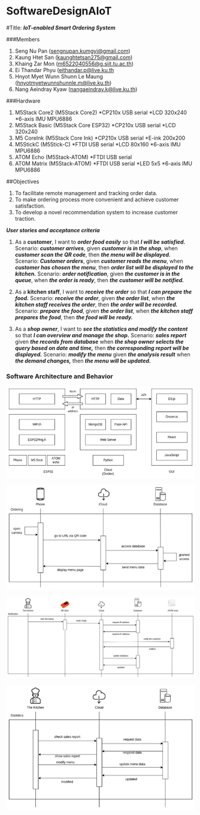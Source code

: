 # SoftwareDesignAIoT
#Title: ***IoT-enabled Smart Ordering System***

###Members
1. Seng Nu Pan (sengnupan.kumgyi@gmail.com)
2. Kaung Htet San (kaunghtetsan275@gmail.com)
3. Khaing Zar Mon (m6522040556@g.siit.tu.ac.th)
4. Ei Thandar Phyu (eithandar.p@live.ku.th
5. Hnyot Myet Wunn Shunn Le Maung (hnyotmyetwunnshunnle.m@live.ku.th)
6. Nang Aeindray Kyaw (nangaeindray.k@live.ku.th)

###Hardware
1. M5Stack Core2 (M5Stack Core2)
    *CP210x USB serial
    *LCD 320x240
    *6-axis IMU MPU6886
2. M5Stack Basic (M5Stack Core ESP32)
    *CP210x USB serial
    *LCD 320x240
3. M5 CoreInk (M5Stack Core Ink)
    *CP210x USB serial
    *E-ink 200x200
4. M5StickC (M5Stick-C)
    *FTDI USB serial
    *LCD 80x160
    *6-axis IMU MPU6886
5. ATOM Echo (M5Stack-ATOM)
    *FTDI USB serial
6. ATOM Matrix (M5Stack-ATOM)
    *FTDI USB serial
    *LED 5x5
    *6-axis IMU MPU6886

##Objectives
1. To facilitate remote management and tracking order data.
2. To make ordering process more convenient and achieve customer satisfaction.
3. To develop a novel recommendation system to increase customer traction.

***User stories and acceptance criteria***
1. As a **customer**, I want to ***order food easily*** so that ***I will be satisfied.***
    Scenario: ***customer arrives***, given ***customer is in the shop***, when ***customer scan the QR code***, then ***the menu  will be displayed.***
    Scenario: ***Customer orders***, given ***customer reads the menu***, when ***customer has chosen the menu***, then ***order list will be displayed to the kitchen.***
    Scenario: ***order notification***, given ***the customer is in the queue***, when ***the order is ready***, then ***the customer will be notified.***


3. As a **kitchen staff**, I want to ***receive the order*** so that ***I can prepare the food.***
    Scenario: ***receive the order***, given ***the order list***, when ***the kitchen staff receives the order***, then ***the order will be recorded.***
    Scenario: ***prepare the food***, given ***the order list***, when ***the kitchen staff prepares the food***, then ***the food will be ready.***

4. As a ***shop owner***, I want to ***see the statistics and modify the content*** so that ***I can overview and manage the shop.***
    Scenario: ***sales report*** given ***the records from database*** when ***the shop owner selects the query based on date and time,*** then ***the corresponding report will be displayed.***
    Scenario: ***modify the menu*** given ***the analysis result*** when ***the demand changes,*** then ***the menu will be updated.***


### Software Architecture and Behavior


![Overall System Design](/images/overall_flow.jpg)


![Ordering Sequence Design](/images/ordering_sequence.jpg)



![Notification Sequence Design](/images/notification_sequence.jpg)

![Statistic Sequence Design](/images/statistic_sequence.jpg)

